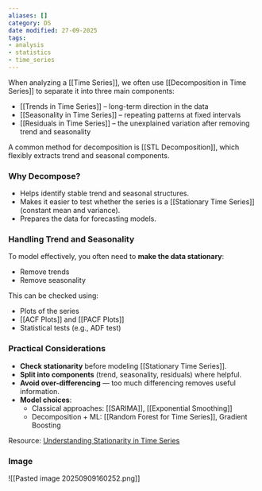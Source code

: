 ```yaml
---
aliases: []
category: DS
date modified: 27-09-2025
tags:
- analysis
- statistics
- time_series
---
```

When analyzing a [[Time Series]], we often use [[Decomposition in Time Series]] to separate it into three main components:
* [[Trends in Time Series]] – long-term direction in the data
* [[Seasonality in Time Series]] – repeating patterns at fixed intervals
* [[Residuals in Time Series]] – the unexplained variation after removing trend and seasonality

A common method for decomposition is [[STL Decomposition]], which flexibly extracts trend and seasonal components.

### Why Decompose?

* Helps identify stable trend and seasonal structures.
* Makes it easier to test whether the series is a [[Stationary Time Series]] (constant mean and variance).
* Prepares the data for forecasting models.

### Handling Trend and Seasonality

To model effectively, you often need to **make the data stationary**:
* Remove trends
* Remove seasonality

This can be checked using:
* Plots of the series
* [[ACF Plots]] and [[PACF Plots]]
* Statistical tests (e.g., ADF test)

### Practical Considerations

* **Check stationarity** before modeling [[Stationary Time Series]].
* **Split into components** (trend, seasonality, residuals) where helpful.
* **Avoid over-differencing** — too much differencing removes useful information.
* **Model choices**:
  * Classical approaches: [[SARIMA]], [[Exponential Smoothing]]
  * Decomposition + ML: [[Random Forest for Time Series]], Gradient Boosting

Resource:
[Understanding Stationarity in Time Series](https://towardsdatascience.com/time-series-forecasting-made-simple-part-4-1-understanding-stationarity-in-a-time-series/)

### Image

![[Pasted image 20250909160252.png]]

